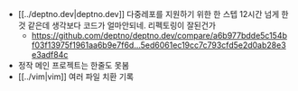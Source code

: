 - [[../deptno.dev|deptno.dev]] 다중레포를 지원하기 위한 한 스텝 12시간 넘게 한 것 같은데 생각보다 코드가 얼마안되네. 리펙토링이 잘된건가  
  + https://github.com/deptno/deptno.dev/compare/a6b977bdde5c154bf03f13975f1961aa6b9e7f6d...5ed6061ec19cc7c793cfd5e2d0ab28e3e3adf84c
- 정작 메인 프로젝트는 한줄도 못봄
- [[../vim|vim]] 여러 파일 치환 기록
